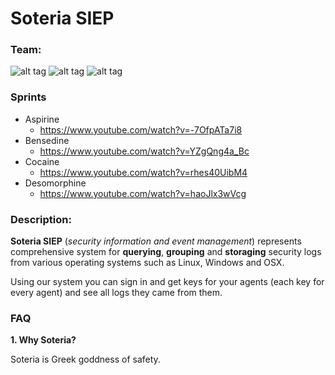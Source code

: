 # Soteria SIEP

### Team:
![alt tag](https://avatars0.githubusercontent.com/u/16312404?v=3&s=128) ![alt tag](https://avatars3.githubusercontent.com/u/17749693?v=3&s=128) ![alt tag](https://avatars2.githubusercontent.com/u/6232313?v=3&s=128)

### Sprints

- Aspirine
    - https://www.youtube.com/watch?v=-7OfpATa7i8
- Bensedine
    - https://www.youtube.com/watch?v=YZgQng4a_Bc
- Cocaine
    - https://www.youtube.com/watch?v=rhes40UibM4
- Desomorphine
    - https://www.youtube.com/watch?v=haoJlx3wVcg

### Description:
**Soteria SIEP** (_security information and event management_) represents comprehensive system for **querying**, **grouping** and **storaging** security logs from various operating systems such as Linux, Windows and OSX. 

Using our system you can sign in and get keys for your agents (each key for every agent) and see all logs they came from them. 

### FAQ
**1. Why Soteria?**

Soteria is Greek goddness of safety. 